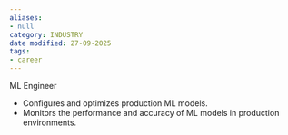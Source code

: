 ```yaml
---
aliases:
- null
category: INDUSTRY
date modified: 27-09-2025
tags:
- career
---
```

ML Engineer
  - Configures and optimizes production ML models.
  - Monitors the performance and accuracy of ML models in production environments.